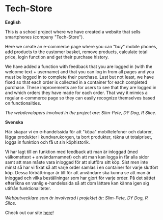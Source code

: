 # Tech-Store

**English**

This is a school project where we have created a website that sells smartphones (company "Tech-Store").

Here we create an e-commerce page where you can "buy" mobile phones,
add products to the customer basket, remove products, calculate total price, login function and get their purchase history.

We have added a function with feedback that you are logged in (with the welcome text + username) and that you can log in from all pages and you must be logged in to complete their purchase. Last but not least, we have fixed so that each order is collected in a container for each completed purchase. These improvements are for users to see that they are logged in and which orders they have made for each order. That way it mimics a regular e-commerce page so they can easily recognize themselves based on functionalities.

*The webdevelopers involved in the project are: Slim-Pete, DY Dog, R Slice.*

**Svenska**

Här skapar vi en e-handelssida för att "köpa" mobiltelefoner och datorer, 
lägga produkter i kundvarukorgen, ta bort produkter, räkna ut totalpriset, logga in funktion och få ut sin köphistorik.

Vi har lagt till en funktion med feedback att man är inloggad (med välkomsttext + användarnamnet) och att man kan logga in får alla sidor samt att man måste vara inloggad för att slutföra sitt köp. Sist men inte minst så har vi fixat så att varje order samlas i en container för varje slutfört köp. Dessa förbättringar är till för att användare ska kunna se att man är inloggad och vilka beställningar som har gjort för varje order. På det sättet efterlikna en vanlig e-handelssida så att dom lättare kan känna igen sig utifrån funktionaliteter.

*Webbutvecklare som är involverad i projektet är: Slim-Pete, DY Dog, R Slice.*


Check out our site [here](https://ranchino.github.io/Tech-Store/)!

